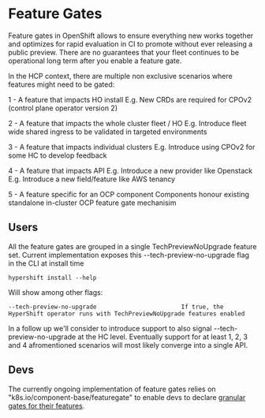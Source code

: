 # Feature Gates

Feature gates in OpenShift allows to ensure everything new works together and optimizes for rapid evaluation in CI to promote without ever releasing a public preview.
There are no guarantees that your fleet continues to be operational long term after you enable a feature gate.

In the HCP context, there are multiple non exclusive scenarios where features might need to be gated:

1 - A feature that impacts HO install
E.g. New CRDs are required for CPOv2 (control plane operator version 2)

2 - A feature that impacts the whole cluster fleet / HO
E.g. Introduce fleet wide shared ingress to be validated in targeted environments

3 - A feature that impacts individual clusters
E.g. Introduce using CPOv2 for some HC to develop feedback

4 - A feature that impacts API
E.g. Introduce a new provider like Openstack
E.g. Introduce a new field/feature like AWS tenancy

5 - A feature specific for an OCP component
Components honour existing standalone in-cluster OCP feature gate mechanisim

## Users
All the feature gates are grouped in a single TechPreviewNoUpgrade feature set. Current implementation exposes this --tech-preview-no-upgrade flag in the CLI at install time

```
hypershift install --help
```
Will show among other flags:
```
--tech-preview-no-upgrade                        If true, the HyperShift operator runs with TechPreviewNoUpgrade features enabled
```

In a follow up we'll consider to introduce support to also signal --tech-preview-no-upgrade at the HC level.
Eventually support for at least 1, 2, 3 and 4 afromentioned scenarios will most likely converge into a single API.

## Devs
The currently ongoing implementation of feature gates relies on "k8s.io/component-base/featuregate" to enable devs to declare [granular gates for their features](https://github.com/openshift/hypershift/blob/9f5ccaef47cdcf9d2df91134571f1783e99e30fe/hypershift-operator/featuregate/feature.go).